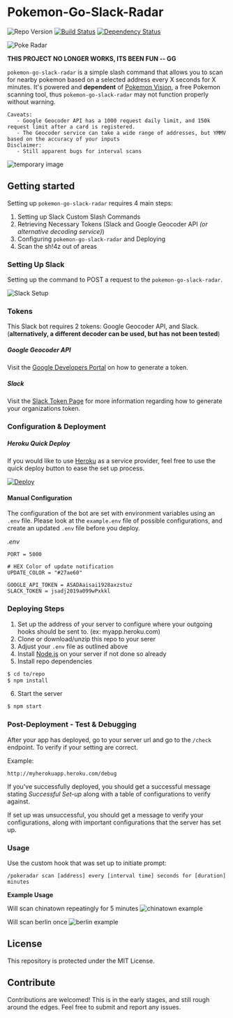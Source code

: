 # Pokemon-Go-Slack-Radar
![Repo Version](https://img.shields.io/github/tag/brh55/pokemon-go-slack-radar.svg?style=flat-square&label=version)
[![Build Status](https://travis-ci.org/brh55/pokemon-go-slack-radar.svg?branch=master)](https://travis-ci.org/brh55/pokemon-go-slack-radar)
[![Dependency Status](https://david-dm.org/brh55/pokemon-go-slack-radar.svg)](https://david-dm.org/brh55/pokemon-go-slack-radar)

![Poke Radar](http://cdn.bulbagarden.net/upload/thumb/a/a7/Poke_Radar.png/200px-Poke_Radar.png)

**THIS PROJECT NO LONGER WORKS, ITS BEEN FUN -- GG**

`pokemon-go-slack-radar` is a simple slash command that allows you to scan for nearby pokemon based on a selected address every X seconds for X minutes. It's powered and __dependent__ of [Pokemon Vision](http://pokemonvision.com), a free Pokemon scanning tool, thus `pokemon-go-slack-radar` may not function properly without warning.

    Caveats:
       - Google Geocoder API has a 1000 request daily limit, and 150k request limit after a card is registered.
       - The Geocoder service can take a wide range of addresses, but YMMV based on the accuracy of your inputs
    Disclaimer:
       - Still apparent bugs for interval scans

![temporary image](https://cloud.githubusercontent.com/assets/6020066/17226559/f39044e6-54be-11e6-9206-f6d81008a50b.png)

## Getting started
Setting up `pokemon-go-slack-radar` requires 4 main steps:
   
   1. Setting up Slack Custom Slash Commands
   2. Retrieving Necessary Tokens (Slack and Google Geocoder API _(or alternative decoding service)_)
   3. Configuring `pokemon-go-slack-radar` and Deploying
   4. Scan the sh!4z out of areas


### Setting Up Slack
Setting up the command to POST a request to the `pokemon-go-slack-radar`.

![Slack Setup](https://cloud.githubusercontent.com/assets/6020066/17226408/397b5172-54be-11e6-9d28-6829daa42798.png)

### Tokens
This Slack bot requires 2 tokens: Google Geocoder API, and Slack. (__alternatively, a different decoder can be used, but has not been tested__)

##### Google Geocoder API
Visit the [Google Developers Portal](https://console.developers.google.com/flows/enableapi?apiid=maps_backend,geocoding_backend,directions_backend,distance_matrix_backend,elevation_backend,places_backend&keyType=CLIENT_SIDE&reusekey=true) on how to generate a token.

##### Slack
Visit the [Slack Token Page](https://www.google.com/#q=slack+token) for more information regarding how to generate your organizations token.

### Configuration & Deployment

##### Heroku Quick Deploy
If you would like to use [Heroku](https://www.heroku.com/) as a service provider, feel free to use the quick deploy button to ease the set up process.

[![Deploy](https://www.herokucdn.com/deploy/button.png)](https://heroku.com/deploy)

#### Manual Configuration
The configuration of the bot are set with environment variables using an `.env` file. Please look at the `example.env` file of possible configurations, and create an updated `.env` file before you deploy.

_.env_

```
PORT = 5000

# HEX Color of update notification
UPDATE_COLOR = "#27ae60"

GOOGLE_API_TOKEN = ASADAaisai1928axzstuz
SLACK_TOKEN = jsadj2019a099wPxkkl
```

### Deploying Steps

1. Set up the address of your server to configure where your outgoing hooks should be sent to. (ex: myapp.heroku.com)
2. Clone or download/unzip this repo to your serer
3. Adjust your `.env` file as outlined above
4. Install [Node.js](http://nodejs.org/) on your server if not done so already
5. Install repo dependencies
  
  ```bash
  $ cd to/repo
  $ npm install
  ```
6. Start the server

  ```bash
  $ npm start
  ```

### Post-Deployment - Test & Debugging
After your app has deployed, go to your server url and go to the `/check` endpoint. To verify if your setting are correct.

Example:
```
http://myherokuapp.heroku.com/debug
```

If you've successfully deployed, you should get a successful message stating *Successful Set-up* along with a table of configurations to verify against.

If set up was unsuccessful, you should get a message to verify your configurations, along with important configurations that the server has set up.

### Usage
Use the custom hook that was set up to initiate prompt:

```
/pokeradar scan [address] every [interval time] seconds for [duration] minutes
```

__Example Usage__

Will scan chinatown repeatingly for 5 minutes
![chinatown example](https://cloud.githubusercontent.com/assets/6020066/17226333/d5376aac-54bd-11e6-9de5-cc433f7ee1a0.png)

Will scan berlin once
![berlin example](https://cloud.githubusercontent.com/assets/6020066/17226391/1beeebf0-54be-11e6-8831-fd3a15cc1a91.png)

## License
This repository is protected under the MIT License.

## Contribute
Contributions are welcomed! This is in the early stages, and still rough around the edges. Feel free to submit and report any issues.
